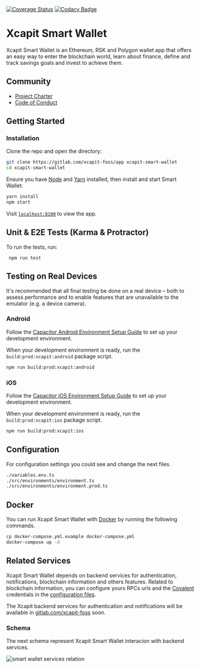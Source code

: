 [![Coverage Status](https://coveralls.io/repos/gitlab/xcapit-foss/app/badge.svg?branch=develop)](https://coveralls.io/gitlab/xcapit-foss/app?branch=develop)
[![Codacy Badge](https://app.codacy.com/project/badge/Grade/e37e8361fef04cb0af42e95ec0fce366)](https://www.codacy.com/gl/xcapit-foss/app/dashboard?utm_source=gitlab.com&amp;utm_medium=referral&amp;utm_content=xcapit-foss/app&amp;utm_campaign=Badge_Grade)

# Xcapit Smart Wallet

Xcapit Smart Wallet is an Ethereum, RSK and Polygon wallet app that offers an easy way to enter the blockchain world, learn about finance, define and track savings goals and invest to achieve them.

## Community

- [Project Charter](https://xcapit-foss.gitlab.io/documentation/docs/project_charter)
- [Code of Conduct](https://gitlab.com/xcapit-foss/app/-/blob/develop/CODE_OF_CONDUCT.md)

## Getting Started

### Installation

Clone the repo and open the directory:

```sh
git clone https://gitlab.com/xcapit-foss/app xcapit-smart-wallet
cd xcapit-smart-wallet
```

Ensure you have [Node](https://nodejs.org/) and [Yarn](https://yarnpkg.com/) installed, then install and start Smart Wallet:

```sh
yarn install
npm start
```

Visit [`localhost:8100`](http://localhost:8100/) to view the app.

## Unit & E2E Tests (Karma & Protractor)

To run the tests, run:

```
 npm run test
```

## Testing on Real Devices

It's recommended that all final testing be done on a real device – both to assess performance and to enable features that are unavailable to the emulator (e.g. a device camera).

### Android

Follow the [Capacitor Android Environment Setup Guide](https://capacitorjs.com/docs/getting-started/environment-setup#android-development) to set up your development environment.

When your development environment is ready, run the `build:prod:xcapit:android` package script.

```sh
npm run build:prod:xcapit:android
```

### iOS

Follow the [Capacitor iOS Environment Setup Guide](https://capacitorjs.com/docs/getting-started/environment-setup#ios-development) to set up your development environment.

When your development environment is ready, run the `build:prod:xcapit:ios` package script.

```sh
npm run build:prod:xcapit:ios
```

## Configuration

For configuration settings you could see and change the next files.

```sh
./variables.env.ts
./src/environments/environment.ts
./src/environments/environment.prod.ts
```

## Docker

You can run Xcapit Smart Wallet with [Docker](https://www.docker.com/) by running the following commands.

```sh
cp docker-compose.yml.example docker-compose.yml
docker-compose up -d
```

## Related Services

Xcapit Smart Wallet depends on backend services for authentication, notifications, blockchain information and others features.
Related to blockchain information, you can configure yours RPCs urls and the [Covalent](https://www.covalenthq.com/) credentials in the [configuration files](#configuration).

The Xcapit backend services for authentication and notifications will be available in [gitlab.com/xcapit-foss](https://gitlab.com/xcapit-foss) soon.

### Schema

The next schema represent Xcapit Smart Wallet interacion with backend services.

![smart wallet services relation](https://gitlab.com/xcapit-foss/documentation/-/raw/main/static/img/smart_wallet/XcapitSmartWallet_services_interaction.jpeg)
